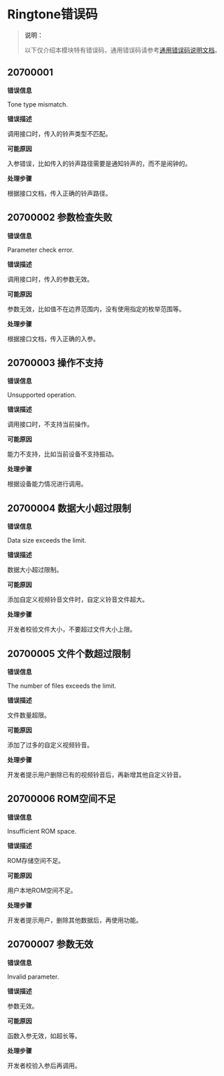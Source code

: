 # Ringtone错误码

> **说明：**
>
> 以下仅介绍本模块特有错误码，通用错误码请参考[通用错误码说明文档](../errorcode-universal.md)。

## 20700001

**错误信息**

Tone type mismatch.

**错误描述**

调用接口时，传入的铃声类型不匹配。

**可能原因**

入参错误，比如传入的铃声路径需要是通知铃声的，而不是闹钟的。

**处理步骤**

根据接口文档，传入正确的铃声路径。

## 20700002 参数检查失败

**错误信息**

Parameter check error.

**错误描述**

调用接口时，传入的参数无效。

**可能原因**

参数无效，比如值不在边界范围内，没有使用指定的枚举范围等。

**处理步骤**

根据接口文档，传入正确的入参。

## 20700003 操作不支持

**错误信息**

Unsupported operation.

**错误描述**

调用接口时，不支持当前操作。

**可能原因**

能力不支持，比如当前设备不支持振动。

**处理步骤**

根据设备能力情况进行调用。

## 20700004 数据大小超过限制

**错误信息**

Data size exceeds the limit.

**错误描述**

数据大小超过限制。

**可能原因**

添加自定义视频铃音文件时，自定义铃音文件超大。

**处理步骤**

开发者校验文件大小，不要超过文件大小上限。

## 20700005 文件个数超过限制

**错误信息**

The number of files exceeds the limit.

**错误描述**

文件数量超限。

**可能原因**

添加了过多的自定义视频铃音。

**处理步骤**

开发者提示用户删除已有的视频铃音后，再新增其他自定义铃音。

## 20700006 ROM空间不足

**错误信息**

Insufficient ROM space.

**错误描述**

ROM存储空间不足。

**可能原因**

用户本地ROM空间不足。

**处理步骤**

开发者提示用户，删除其他数据后，再使用功能。

## 20700007 参数无效

**错误信息**

Invalid parameter.

**错误描述**

参数无效。

**可能原因**

函数入参无效，如超长等。

**处理步骤**

开发者校验入参后再调用。